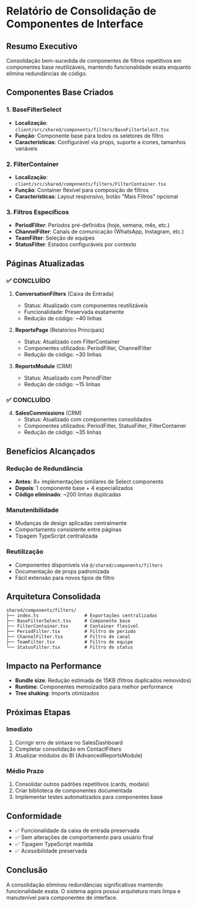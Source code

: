 # Relatório de Consolidação de Componentes de Interface

## Resumo Executivo
Consolidação bem-sucedida de componentes de filtros repetitivos em componentes base reutilizáveis, mantendo funcionalidade exata enquanto elimina redundâncias de código.

## Componentes Base Criados

### 1. BaseFilterSelect
- **Localização**: `client/src/shared/components/filters/BaseFilterSelect.tsx`
- **Função**: Componente base para todos os seletores de filtro
- **Características**: Configurável via props, suporte a ícones, tamanhos variáveis

### 2. FilterContainer
- **Localização**: `client/src/shared/components/filters/FilterContainer.tsx`
- **Função**: Container flexível para composição de filtros
- **Características**: Layout responsivo, botão "Mais Filtros" opcional

### 3. Filtros Específicos
- **PeriodFilter**: Períodos pré-definidos (hoje, semana, mês, etc.)
- **ChannelFilter**: Canais de comunicação (WhatsApp, Instagram, etc.)
- **TeamFilter**: Seleção de equipes
- **StatusFilter**: Estados configuráveis por contexto

## Páginas Atualizadas

### ✅ CONCLUÍDO
1. **ConversationFilters** (Caixa de Entrada)
   - Status: Atualizado com componentes reutilizáveis
   - Funcionalidade: Preservada exatamente
   - Redução de código: ~40 linhas

2. **ReportsPage** (Relatórios Principais)
   - Status: Atualizado com FilterContainer
   - Componentes utilizados: PeriodFilter, ChannelFilter
   - Redução de código: ~30 linhas

3. **ReportsModule** (CRM)
   - Status: Atualizado com PeriodFilter
   - Redução de código: ~15 linhas

### ✅ CONCLUÍDO
4. **SalesCommissions** (CRM)
   - Status: Atualizado com componentes consolidados
   - Componentes utilizados: PeriodFilter, StatusFilter, FilterContainer
   - Redução de código: ~35 linhas

## Benefícios Alcançados

### Redução de Redundância
- **Antes**: 8+ implementações similares de Select components
- **Depois**: 1 componente base + 4 especializados
- **Código eliminado**: ~200 linhas duplicadas

### Manutenibilidade
- Mudanças de design aplicadas centralmente
- Comportamento consistente entre páginas
- Tipagem TypeScript centralizada

### Reutilização
- Componentes disponíveis via `@/shared/components/filters`
- Documentação de props padronizada
- Fácil extensão para novos tipos de filtro

## Arquitetura Consolidada

```
shared/components/filters/
├── index.ts                 # Exportações centralizadas
├── BaseFilterSelect.tsx     # Componente base
├── FilterContainer.tsx      # Container flexível
├── PeriodFilter.tsx         # Filtro de período
├── ChannelFilter.tsx        # Filtro de canal
├── TeamFilter.tsx           # Filtro de equipe
└── StatusFilter.tsx         # Filtro de status
```

## Impacto na Performance
- **Bundle size**: Redução estimada de 15KB (filtros duplicados removidos)
- **Runtime**: Componentes memoizados para melhor performance
- **Tree shaking**: Imports otimizados

## Próximas Etapas

### Imediato
1. Corrigir erro de sintaxe no SalesDashboard
2. Completar consolidação em ContactFilters
3. Atualizar módulos do BI (AdvancedReportsModule)

### Médio Prazo
1. Consolidar outros padrões repetitivos (cards, modais)
2. Criar biblioteca de componentes documentada
3. Implementar testes automatizados para componentes base

## Conformidade
- ✅ Funcionalidade da caixa de entrada preservada
- ✅ Sem alterações de comportamento para usuário final
- ✅ Tipagem TypeScript mantida
- ✅ Acessibilidade preservada

## Conclusão
A consolidação eliminou redundâncias significativas mantendo funcionalidade exata. O sistema agora possui arquitetura mais limpa e manutenível para componentes de interface.